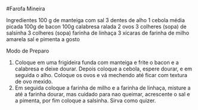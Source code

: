 #Farofa Mineira

Ingredientes
100 g de manteiga com sal
3 dentes de alho
1 cebola média picada
100g de bacon
100g calabresa ralada
2 ovos
3 colheres (sopa) de salsinha
3 colheres (sopa) farinha de linhaça
3 xícaras de farinha de milho amarela
sal e pimenta a gosto

Modo de Preparo
1. Coloque em uma frigideira funda com manteiga e frite o bacon e a calabresa e deixe dourar. Depois coloque a cebola, espere dourar, e em seguida o alho. Coloque os ovos e vá mechendo até ficar com textura de ovo mexido.
2. Em seguida coloque a farinha de milho e a farinha de linhaça, misture a até a farinha dourar, mas cuidado para nao queimar, acrescente o sal e a pimenta, por fim coloque a salsinha. Sirva como quizer.